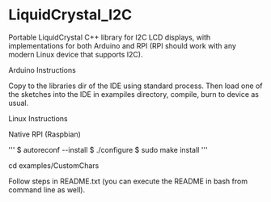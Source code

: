 # LiquidCrystal_I2C

Portable LiquidCrystal C++ library for I2C LCD displays, with implementations
for both Arduino and RPI (RPI should work with any modern Linux device that 
supports I2C).

Arduino Instructions

Copy to the libraries dir of the IDE using standard process. Then load
one of the sketches into the IDE in exampiles directory, compile, burn to
device as usual.

Linux Instructions

Native RPI (Raspbian)

'''
$ autoreconf --install
$ ./configure
$ sudo make install
'''

cd examples/CustomChars

Follow steps in README.txt (you can execute the README in bash from command
line as well).
